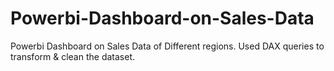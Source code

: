 # Powerbi-Dashboard-on-Sales-Data
Powerbi Dashboard on Sales Data of Different regions. Used DAX queries to transform &amp; clean the dataset.
